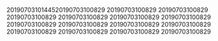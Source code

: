 2019070310144520190703100829
20190703100829
20190703100829
20190703100829
20190703100829
20190703100829
20190703100829
20190703100829
20190703100829
20190703100829
20190703100829
20190703100829
20190703100829
20190703100829
20190703100829
